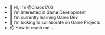 - 👋 Hi, I’m @Chaos1703
- 👀 I’m interested in Game Development
- 🌱 I’m currently learning Game Dev
- 💞️ I’m looking to collaborate on Game Projects
- 📫 How to reach me ...

<!---
Chaos1703/Chaos1703 is a ✨ special ✨ repository because its `README.md` (this file) appears on your GitHub profile.
You can click the Preview link to take a look at your changes.
--->
